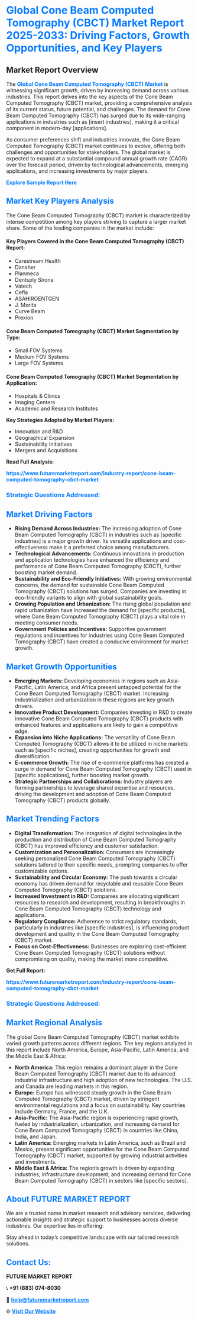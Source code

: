 <h1 style="color: #007BFF;">Global Cone Beam Computed Tomography (CBCT) Market Report 2025-2033: Driving Factors, Growth Opportunities, and Key Players</h1>

<section id="overview">
<h2>Market Report Overview</h2>
<p>The <a href="https://www.futuremarketreport.com/industry-report/cone-beam-computed-tomography-cbct-market" style="color: #007BFF; text-decoration: none;"><strong>Global Cone Beam Computed Tomography (CBCT) Market</strong></a> is witnessing significant growth, driven by increasing demand across various industries. This report delves into the key aspects of the Cone Beam Computed Tomography (CBCT) market, providing a comprehensive analysis of its current status, future potential, and challenges. The demand for Cone Beam Computed Tomography (CBCT) has surged due to its wide-ranging applications in industries such as [insert industries], making it a critical component in modern-day [applications].</p>
<p>As consumer preferences shift and industries innovate, the Cone Beam Computed Tomography (CBCT) market continues to evolve, offering both challenges and opportunities for stakeholders. The global market is expected to expand at a substantial compound annual growth rate (CAGR) over the forecast period, driven by technological advancements, emerging applications, and increasing investments by major players.</p>
</section>

<section id="overview">
<p><a href="https://www.futuremarketreport.com/request-sample/reportId=84991" style="color: #007BFF; text-decoration: none;"><strong>Explore Sample Report Here</strong></a></p>
</section>

<section id="key-players">
<h2 style="color: #007BFF;">Market Key Players Analysis</h2>
<p>The Cone Beam Computed Tomography (CBCT) market is characterized by intense competition among key players striving to capture a larger market share. Some of the leading companies in the market include:</p>
<h4>Key Players Covered in the Cone Beam Computed Tomography (CBCT) Report:</h4>
<ul><li>Carestream Health</li><li>Danaher</li><li>Planmeca</li><li>Dentsply Sirona</li><li>Vatech</li><li>Cefla</li><li>ASAHIROENTGEN</li><li>J. Morita</li><li>Curve Beam</li><li>Prexion</li></ul>
<h4>Cone Beam Computed Tomography (CBCT) Market Segmentation by Type:</h4>
<ul><li>Small FOV Systems</li><li>Medium FOV Systems</li><li>Large FOV Systems</li></ul>

<h4>Cone Beam Computed Tomography (CBCT) Market Segmentation by Application:</h4>
<ul><li>Hospitals &amp; Clinics</li><li>Imaging Centers</li><li>Academic and Research Institutes</li></ul>
<p><strong>Key Strategies Adopted by Market Players:</strong></p>
<ul>
<li>Innovation and R&D</li>
<li>Geographical Expansion</li>
<li>Sustainability Initiatives</li>
<li>Mergers and Acquisitions</li>
</ul>
</section>

<section>
<p><strong>Read Full Analysis: </strong></p><a href="https://www.futuremarketreport.com/industry-report/cone-beam-computed-tomography-cbct-market" style="color: #007BFF; text-decoration: none;"><strong>https://www.futuremarketreport.com/industry-report/cone-beam-computed-tomography-cbct-market</strong></a>
<h3 style="color: #007BFF;">Strategic Questions Addressed:</h3>
</section>

<section id="driving-factors">
<h2 style="color: #007BFF;">Market Driving Factors</h2>
<ul>
<li><strong>Rising Demand Across Industries:</strong> The increasing adoption of Cone Beam Computed Tomography (CBCT) in industries such as [specific industries] is a major growth driver. Its versatile applications and cost-effectiveness make it a preferred choice among manufacturers.</li>
<li><strong>Technological Advancements:</strong> Continuous innovations in production and application technologies have enhanced the efficiency and performance of Cone Beam Computed Tomography (CBCT), further boosting market demand.</li>
<li><strong>Sustainability and Eco-Friendly Initiatives:</strong> With growing environmental concerns, the demand for sustainable Cone Beam Computed Tomography (CBCT) solutions has surged. Companies are investing in eco-friendly variants to align with global sustainability goals.</li>
<li><strong>Growing Population and Urbanization:</strong> The rising global population and rapid urbanization have increased the demand for [specific products], where Cone Beam Computed Tomography (CBCT) plays a vital role in meeting consumer needs.</li>
<li><strong>Government Policies and Incentives:</strong> Supportive government regulations and incentives for industries using Cone Beam Computed Tomography (CBCT) have created a conducive environment for market growth.</li>
</ul>
</section>

<section id="growth-opportunities">
<h2 style="color: #007BFF;">Market Growth Opportunities</h2>
<ul>
<li><strong>Emerging Markets:</strong> Developing economies in regions such as Asia-Pacific, Latin America, and Africa present untapped potential for the Cone Beam Computed Tomography (CBCT) market. Increasing industrialization and urbanization in these regions are key growth drivers.</li>
<li><strong>Innovative Product Development:</strong> Companies investing in R&D to create innovative Cone Beam Computed Tomography (CBCT) products with enhanced features and applications are likely to gain a competitive edge.</li>
<li><strong>Expansion into Niche Applications:</strong> The versatility of Cone Beam Computed Tomography (CBCT) allows it to be utilized in niche markets such as [specific niches], creating opportunities for growth and diversification.</li>
<li><strong>E-commerce Growth:</strong> The rise of e-commerce platforms has created a surge in demand for Cone Beam Computed Tomography (CBCT) used in [specific applications], further boosting market growth.</li>
<li><strong>Strategic Partnerships and Collaborations:</strong> Industry players are forming partnerships to leverage shared expertise and resources, driving the development and adoption of Cone Beam Computed Tomography (CBCT) products globally.</li>
</ul>
</section>

<section id="trending-factors">
<h2 style="color: #007BFF;">Market Trending Factors</h2>
<ul>
<li><strong>Digital Transformation:</strong> The integration of digital technologies in the production and distribution of Cone Beam Computed Tomography (CBCT) has improved efficiency and customer satisfaction.</li>
<li><strong>Customization and Personalization:</strong> Consumers are increasingly seeking personalized Cone Beam Computed Tomography (CBCT) solutions tailored to their specific needs, prompting companies to offer customizable options.</li>
<li><strong>Sustainability and Circular Economy:</strong> The push towards a circular economy has driven demand for recyclable and reusable Cone Beam Computed Tomography (CBCT) solutions.</li>
<li><strong>Increased Investment in R&D:</strong> Companies are allocating significant resources to research and development, resulting in breakthroughs in Cone Beam Computed Tomography (CBCT) technology and applications.</li>
<li><strong>Regulatory Compliance:</strong> Adherence to strict regulatory standards, particularly in industries like [specific industries], is influencing product development and quality in the Cone Beam Computed Tomography (CBCT) market.</li>
<li><strong>Focus on Cost-Effectiveness:</strong> Businesses are exploring cost-efficient Cone Beam Computed Tomography (CBCT) solutions without compromising on quality, making the market more competitive.</li>
</ul>
</section>

<section>
<p><strong>Get Full Report: </strong></p><a href="https://www.futuremarketreport.com/industry-report/cone-beam-computed-tomography-cbct-market" style="color: #007BFF; text-decoration: none;"><strong>https://www.futuremarketreport.com/industry-report/cone-beam-computed-tomography-cbct-market</strong></a>
<h3 style="color: #007BFF;">Strategic Questions Addressed:</h3>
</section>


<section id="regional-analysis">
<h2 style="color: #007BFF;">Market Regional Analysis</h2>
<p>The global Cone Beam Computed Tomography (CBCT) market exhibits varied growth patterns across different regions. The key regions analyzed in this report include North America, Europe, Asia-Pacific, Latin America, and the Middle East & Africa:</p>
<ul>
<li><strong>North America:</strong> This region remains a dominant player in the Cone Beam Computed Tomography (CBCT) market due to its advanced industrial infrastructure and high adoption of new technologies. The U.S. and Canada are leading markets in this region.</li>
<li><strong>Europe:</strong> Europe has witnessed steady growth in the Cone Beam Computed Tomography (CBCT) market, driven by stringent environmental regulations and a focus on sustainability. Key countries include Germany, France, and the U.K.</li>
<li><strong>Asia-Pacific:</strong> The Asia-Pacific region is experiencing rapid growth, fueled by industrialization, urbanization, and increasing demand for Cone Beam Computed Tomography (CBCT) in countries like China, India, and Japan.</li>
<li><strong>Latin America:</strong> Emerging markets in Latin America, such as Brazil and Mexico, present significant opportunities for the Cone Beam Computed Tomography (CBCT) market, supported by growing industrial activities and investments.</li>
<li><strong>Middle East & Africa:</strong> The region’s growth is driven by expanding industries, infrastructure development, and increasing demand for Cone Beam Computed Tomography (CBCT) in sectors like [specific sectors].</li>
</ul>
</section>

<footer>
<h2 style="color: #007BFF;">About FUTURE MARKET REPORT</h2>
<p>We are a trusted name in market research and advisory services, delivering actionable insights and strategic support to businesses across diverse industries. Our expertise lies in offering:</p>

<p>Stay ahead in today’s competitive landscape with our tailored research solutions.</p>

<h2 style="color: #007BFF;">Contact Us:</h2>
<p><strong>FUTURE MARKET REPORT</strong></p>
<p>📞 <strong>+91 (883) 074-8030</strong></p>
<p>📧 <strong><a href="mailto:help@futuremarketreport.com" style="color: #007BFF;">help@futuremarketreport.com</a></strong></p>
<p>🌐 <strong><a href="https://www.futuremarketreport.com/" style="color: #007BFF;">Visit Our Website</a></strong></p>
</footer>